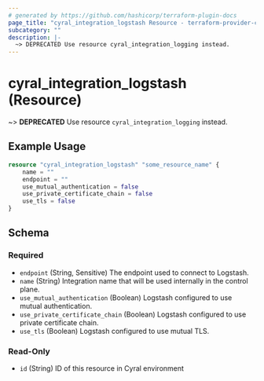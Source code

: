 ```yaml
---
# generated by https://github.com/hashicorp/terraform-plugin-docs
page_title: "cyral_integration_logstash Resource - terraform-provider-cyral"
subcategory: ""
description: |-
  ~> DEPRECATED Use resource cyral_integration_logging instead.
---
```


# cyral_integration_logstash (Resource)

~> **DEPRECATED** Use resource `cyral_integration_logging` instead.

## Example Usage

```terraform
resource "cyral_integration_logstash" "some_resource_name" {
    name = ""
    endpoint = ""
    use_mutual_authentication = false
    use_private_certificate_chain = false
    use_tls = false
}
```

<!-- schema generated by tfplugindocs -->

## Schema

### Required

- `endpoint` (String, Sensitive) The endpoint used to connect to Logstash.
- `name` (String) Integration name that will be used internally in the control plane.
- `use_mutual_authentication` (Boolean) Logstash configured to use mutual authentication.
- `use_private_certificate_chain` (Boolean) Logstash configured to use private certificate chain.
- `use_tls` (Boolean) Logstash configured to use mutual TLS.

### Read-Only

- `id` (String) ID of this resource in Cyral environment
